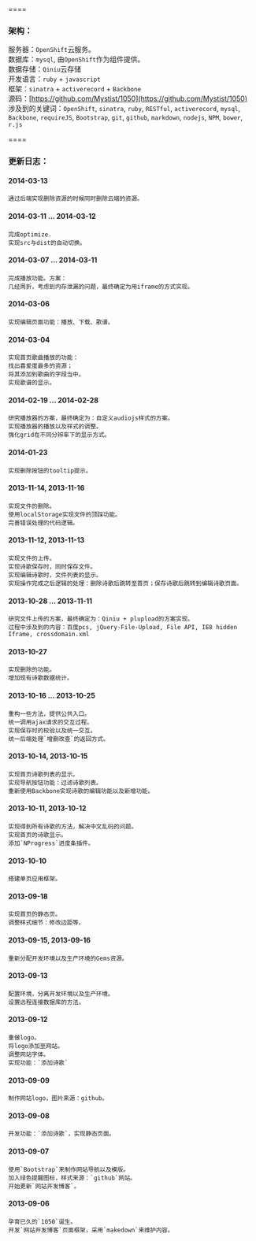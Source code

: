 ﻿
====

### 架构：
服务器：`OpenShift`云服务。  
数据库：`mysql`, 由`OpenShift`作为组件提供。  
数据存储：`Qiniu`云存储  
开发语言：`ruby` + `javascript`  
框架：`sinatra` + `activerecord` + `Backbone`  
源码：[https://github.com/Mystist/1050](https://github.com/Mystist/1050)  
涉及到的关键词：`OpenShift`, `sinatra`, `ruby`, `RESTful`, `activerecord`, `mysql`, `Backbone`, `requireJS`, `Bootstrap`, `git`, `github`, `markdown`, `nodejs`, `NPM`, `bower`, `r.js`  


====

### 更新日志：

#### 2014-03-13  
    通过后端实现删除资源的时候同时删除云端的资源。  

#### 2014-03-11 ... 2014-03-12  
    完成optimize.  
    实现src与dist的自动切换。

#### 2014-03-07 ... 2014-03-11  
    完成播放功能。方案：  
    几经周折，考虑到内存泄漏的问题，最终确定为用iframe的方式实现。  

#### 2014-03-06  
    实现编辑页面功能：播放、下载、歌谱。  

#### 2014-03-04
    实现首页歌曲播放的功能：  
    找出喜爱度最多的资源；  
    将其添加到歌曲的字段当中。  
    实现歌谱的显示。

#### 2014-02-19 ... 2014-02-28
    研究播放器的方案，最终确定为：自定义audiojs样式的方案。  
    实现播放器的播放以及样式的调整。  
    强化grid在不同分辨率下的显示方式。

#### 2014-01-23
    实现删除按钮的tooltip提示。

#### 2013-11-14, 2013-11-16
    实现文件的删除。  
    使用localStorage实现文件的顶踩功能。  
    完善错误处理的代码逻辑。

#### 2013-11-12, 2013-11-13
    实现文件的上传。  
    实现诗歌保存时，同时保存文件。  
    实现编辑诗歌时，文件列表的显示。  
    实现操作完成之后逻辑的处理：删除诗歌后跳转至首页；保存诗歌后跳转到编辑诗歌页面。

#### 2013-10-28 ... 2013-11-11
    研究文件上传的方案，最终确定为：Qiniu + plupload的方案实现。  
    过程中涉及到的内容：百度pcs, jQuery-File-Upload, File API, IE8 hidden Iframe, crossdomain.xml
#### 2013-10-27
    实现删除的功能。  
    增加现有诗歌数据统计。

#### 2013-10-16 ... 2013-10-25
    重构一些方法，提供公共入口。  
    统一调用ajax请求的交互过程。
    实现保存时的校验以及统一交互。
    统一后端处理`增删改查`的返回方式。

#### 2013-10-14, 2013-10-15
    实现首页诗歌列表的显示。  
    实现导航按钮功能：过滤诗歌列表。  
    重新使用Backbone实现诗歌的编辑功能以及新增功能。

#### 2013-10-11, 2013-10-12
    实现得到所有诗歌的方法，解决中文乱码的问题。  
    实现首页的诗歌显示。  
    添加`NProgress`进度条插件。

#### 2013-10-10
    搭建单页应用框架。

#### 2013-09-18
    实现首页的静态页。  
    调整样式细节：修改边距等。

#### 2013-09-15, 2013-09-16
    重新分配开发环境以及生产环境的Gems资源。  
    
#### 2013-09-13
    配置环境，分离开发环境以及生产环境。
    设置远程连接数据库的方法。
    
#### 2013-09-12
    重做logo。  
    将logo添加至网站。
    调整网站字体。
    实现功能：`添加诗歌`
    
#### 2013-09-09
    制作网站logo，图片来源：github。
    
#### 2013-09-08
    开发功能：`添加诗歌`，实现静态页面。
    
#### 2013-09-07
    使用`Bootstrap`来制作网站导航以及模版。  
    加入绿色提醒图标，样式来源：`github`网站。  
    开始更新`网站开发博客`。

#### 2013-09-06  
    孕育已久的`1050`诞生。  
    开发`网站开发博客`页面框架，采用`makedown`来维护内容。





    


    
